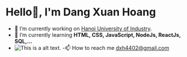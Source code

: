 # Hello👋, I'm Dang Xuan Hoang

- 🔭 I’m currently working on [Hanoi University of Industry](https://www.haui.edu.vn/vn).
- 🌱 I’m currently learning **HTML, CSS, JavaScript, NodeJs, ReactJs, SQL,...**                                                                            
- ![This is a alt text.](https://raw.githubusercontent.com/abhisheknaiidu/abhisheknaiidu/master/code.gif "This is a sample image.")
-📫 How to reach me dxh4402@gmail.com
